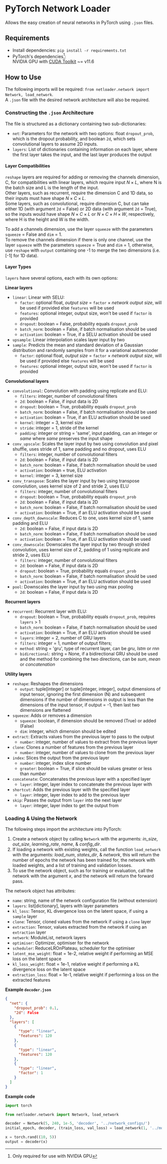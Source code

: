 # PyTorch Network Loader

Allows the easy creation of neural networks in PyTorch using `.json` files.

## Requirements

- Install dependencies:
  `pip install -r requirements.txt`
- PyTorch's dependencies[^1]:  
  NVIDIA GPU with [CUDA Toolkit](https://developer.nvidia.com/cuda-toolkit-archive) ~= v11.6
  [^1]: Only required for use with NVIDIA GPU

## How to Use

The following imports will be required: `from netloader.network import Network, load_network`.  
A `.json` file with the desired network architecture will also be required.

### Constructing the `.json` Architecture

The file is structured as a dictionary containing two sub-dictionaries:
- `net`: Parameters for the network with two options: float `dropout_prob`, which is the dropout
  probability, and boolean `2d`, which sets convolutional layers to assume 2D inputs.
- `layers`: List of dictionaries containing information on each layer, where the first layer takes
  the input, and the last layer produces the output

#### Layer Compatibilities

`reshape` layers are required for adding or removing the channels dimension, C, for compatibilities
with linear layers, which require input $N\times L$, where N is the batch size and L is the length
of the input.  
Other layers, such as recurrent, require the dimension C and 1D data, so their inputs must have
shape $N\times C\times L$.  
Some layers, such as convolutional, require dimension C, but can take either 1D
(with argument `2d` = False) or 2D data (with argument `2d` = True), so the inputs would have shape
$N\times C\times L$ or $N\times C\times H\times W$, respectively, where H is the height and W is
the width.

To add a channels dimension, use the layer `squeeze` with the parameters `squeeze` = False and
`dim` = 1.  
To remove the channels dimension if there is only one channel, use the layer `squeeze` with the
parameters `squeeze` = True and `dim` = 1, otherwise, use `reshape` with `output` containing one -1
to merge the two dimensions (i.e. [-1] for 1D data).


#### Layer Types

`layers` have several options, each with its own options:

**Linear layers**
- `linear`: Linear with SELU:
  - `factor`: optional float, _output size_ = `factor` × _network output size_,
    will be used if provided else `features` will be used
  - `features`: optional integer, output size, won't be used if `factor` is provided
  - `dropout`: boolean = False, probability equals `dropout_prob`
  - `batch_norm`: boolean = False, if batch normalisation should be used
  - `activation`: boolean = True, if a SELU activation should be used
- `upsample`: Linear interpolation scales layer input by two
- `sample`: Predicts the mean and standard deviation of a Gaussian distribution
  and randomly samples from it for a variational autoencoder
  - `factor`: optional float, _output size_ = `factor` × _network output size_,
    will be used if provided else `features` will be used
  - `features`: optional integer, output size, won't be used if `factor` is provided

**Convolutional layers**
- `convolutional`: Convolution with padding using replicate and ELU:
  - `filters`: integer, number of convolutional filters
  - `2d`: boolean = False, if input data is 2D
  - `dropout`: boolean = True, probability equals `dropout_prob`
  - `batch_norm`: boolean = False, if batch normalisation should be used
  - `activation`: boolean = True, if an ELU activation should be used
  - `kernel`: integer = 3, kernel size
  - `stride`: integer = 1, stride of the kernel
  - `padding`: integer or string = 'same',
    input padding, can an integer or _same_ where _same_ preserves the input shape
- `conv_upscale`: Scales the layer input by two using convolution and pixel shuffle,
  uses stride of 1, same padding and no dropout, uses ELU
  - `filters`: integer, number of convolutional filters
  - `2d`: boolean = False, if input data is 2D
  - `batch_norm`: boolean = False, if batch normalisation should be used
  - `activation`: boolean = true, ELU activation
  - `kernel`: integer = 3, kernel size
- `conv_transpose`: Scales the layer input by two using transpose convolution,
  uses kernel size of 2 and stride 2, uses ELU
  - `filters`: integer, number of convolutional filters
  - `dropout`: boolean = True, probability equals `dropout_prob`
  - `2d`: boolean = False, if input data is 2D
  - `batch_norm`: boolean = False, if batch normalisation should be used
  - `activation`: boolean = True, if an ELU activation should be used
- `conv_depth_downscale`: Reduces C to one, uses kernel size of 1, same padding and ELU
  - `2d`: boolean = False, if input data is 2D
  - `batch_norm`: boolean = False, if batch normalisation should be used
  - `activation`: boolean = True, if an ELU activation should be used
- `conv_downscale`: Downscales the layer input by two through strided convolution,
  uses kernel size of 2, padding of 1 using replicate and stride 2, uses ELU
  - `filters`: integer, number of convolutional filters
  - `2d`: boolean = False, if input data is 2D
  - `dropout`: boolean = True, probability equals `dropout_prob`
  - `batch_norm`: boolean = False, if batch normalisation should be used
  - `activation`: boolean = True, if an ELU activation should be used
- `pool`: Downscales the layer input by two using max pooling
  - `2d`: boolean = False, if input data is 2D

**Recurrent layers**
- `recurrent`: Recurrent layer with ELU:
  - `dropout`: boolean = True, probability equals `dropout_prob`, requires `layers` > 1
  - `batch_norm`: boolean = False, if batch normalisation should be used
  - `activation`: boolean = True, if an ELU activation should be used
  - `layers`: integer = 2, number of GRU layers
  - `filters`: integer = 1, number of output filters;
  - `method`: string = 'gru', type of recurrent layer, can be _gru_, _lstm_ or _rnn_
  - `bidirectional`: string = None,
    if a bidirectional GRU should be used and the method for combining the two directions,
    can be _sum_, _mean_ or _concatenation_

**Utility layers**
- `reshape`: Reshapes the dimensions
  - `output`: tuple[integer] or tuple[integer, integer], output dimensions of input tensor, ignoring
    the first dimension (N) and subsequent dimensions if the number of dimensions in output
    is less than the dimensions of the input tensor, if output = -1, then last two dimensions are
    flattened
- `squeeze`: Adds or removes a dimension
  - `squeeze`: boolean, if dimension should be removed (True) or added (False)
  - `dim`: integer, which dimension should be edited
- `extract`: Extracts values from the previous layer to pass to the output
  - `number`: integer, number of values to extract from the previous layer
- `clone`: Clones a number of features from the previous layer
  - `number`: integer, number of values to clone from the previous layer
- `index`: Slices the output from the previous layer
  - `number`: integer, index slice number
  - `greater`: boolean = True, if slice should be values greater or less than _number_
- `concatenate`: Concatenates the previous layer with a specified layer
  - `layer`: integer, layer index to concatenate the previous layer with
- `shortcut`: Adds the previous layer with the specified layer
  - `layer`: integer, layer index to add to the previous layer
- `skip`: Passes the output from `layer` into the next layer
  - `layer`: integer, layer index to get the output from

### Loading & Using the Network

The following steps import the architecture into PyTorch:

1. Create a network object by calling `Network` with the arguments: _in\_size_, _out\_size_,
   _learning\_rate_, _name_, & _config\_dir_.
2. If loading a network with existing weights, call the function `load_network` with the arguments:
   _load\_num_, _states\_dir_, & _network_,
   this will return the number of epochs the network has been trained for, the network with loaded
   weights, and a list of training and validation losses.
3. To use the network object, such as for training or evaluation, call the network with the argument
   _x_, and the network will return the forward pass.

The network object has attributes:
- `name`: string, name of the network configuration file (without extension)
- `layers`: list\[dictionary\], layers with layer parameters
- `kl_loss`: Tensor, KL divergence loss on the latent space, if using a `sample` layer
- `clone`: Tensor, cloned values from the network if using a `clone` layer
- `extraction`: Tensor, values extracted from the network if using an `extraction` layer
- `network`: ModuleList, network layers
- `optimiser`: Optimizer, optimiser for the network
- `scheduler`: ReduceLROnPlateau, scheduler for the optimiser
- `latent_mse_weight`: float = 1e-2, relative weight if performing an MSE loss on the latent space
- `kl_loss_weight`: float = 1e-1,
  relative weight if performing a KL divergence loss on the latent space
- `extraction_loss`: float = 1e-1, relative weight if performing a loss on the extracted features

**Example `decoder.json`**
```json
{
  "net": {
    "dropout_prob": 0.1,
    "2d": False
  },
  "layers": [
    {
      "type": "linear",
      "features": 120
    },
    {
      "type": "linear",
      "features": 120
    },
    {
      "type": "linear",
      "factor": 1
    }
  ]
}
```

**Example code**
```python
import torch

from netloader.network import Network, load_network

decoder = Network(5, 240, 1e-5, 'decoder', '../network_configs/')
initial_epoch, decoder, (train_loss, val_loss) = load_network(1, '../model_states/', decoder)

x = torch.rand((10, 5))
output = decoder(x)
```
